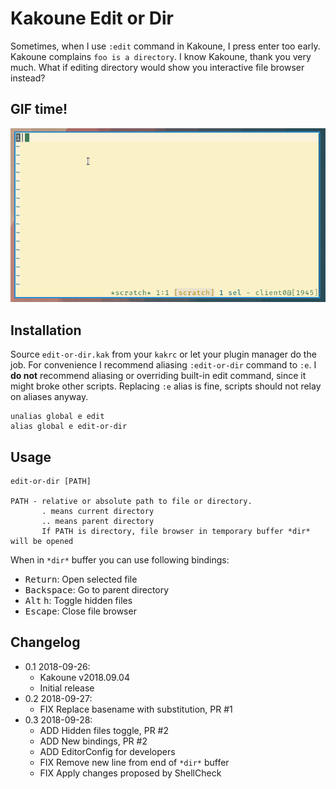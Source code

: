# Kakoune Edit or Dir

Sometimes, when I use `:edit` command in Kakoune, I press enter too
early. Kakoune complains `foo is a directory`. I know Kakoune, thank you
very much. What if editing directory would show you interactive file browser
instead?

## GIF time!

![GIF](edit-or-dir.gif)

## Installation

Source `edit-or-dir.kak` from your `kakrc` or let your plugin manager do
the job. For convenience I recommend aliasing `:edit-or-dir` command to `:e`.
I **do not** recommend aliasing or overriding built-in edit command, since
it might broke other scripts. Replacing `:e` alias is fine, scripts should
not relay on aliases anyway.

```
unalias global e edit
alias global e edit-or-dir
```

## Usage

```
edit-or-dir [PATH]

PATH - relative or absolute path to file or directory.
       . means current directory
       .. means parent directory
       If PATH is directory, file browser in temporary buffer *dir* will be opened
```

When in `*dir*` buffer you can use following bindings:

- <kbd>Return</kbd>: Open selected file
- <kbd>Backspace</kbd>: Go to parent directory
- <kbd>Alt</kbd> <kbd>h</kbd>: Toggle hidden files
- <kbd>Escape</kbd>: Close file browser

## Changelog

- 0.1 2018-09-26:
  - Kakoune v2018.09.04
  - Initial release
- 0.2 2018-09-27:
  - FIX Replace basename with substitution, PR #1
- 0.3 2018-09-28:
  - ADD Hidden files toggle, PR #2
  - ADD New bindings, PR #2
  - ADD EditorConfig for developers
  - FIX Remove new line from end of `*dir*` buffer
  - FIX Apply changes proposed by ShellCheck


